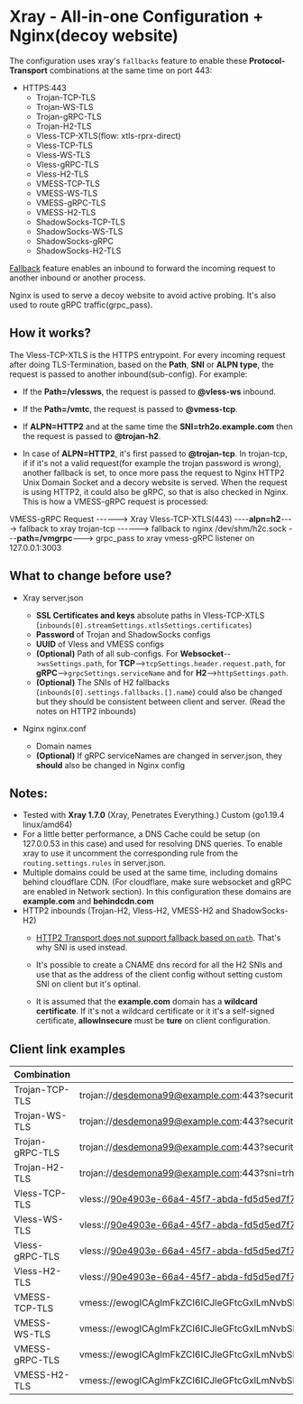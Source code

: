 # Xray - All-in-one Configuration + Nginx(decoy website)

The configuration uses xray's `fallbacks` feature to enable these **Protocol-Transport** combinations at the same time on port 443:
* HTTPS:443
    * Trojan-TCP-TLS
    * Trojan-WS-TLS
    * Trojan-gRPC-TLS
    * Trojan-H2-TLS
    * Vless-TCP-XTLS(flow: xtls-rprx-direct)
    * Vless-TCP-TLS
    * Vless-WS-TLS
    * Vless-gRPC-TLS
    * Vless-H2-TLS
    * VMESS-TCP-TLS
    * VMESS-WS-TLS
    * VMESS-gRPC-TLS
    * VMESS-H2-TLS
    * ShadowSocks-TCP-TLS
    * ShadowSocks-WS-TLS
    * ShadowSocks-gRPC
    * ShadowSocks-H2-TLS

[Fallback](https://xtls.github.io/config/features/fallback.html) feature enables an inbound to forward the incoming request to another inbound or another process.

Nginx is used to serve a decoy website to avoid active probing. It's also used to route gRPC traffic(grpc_pass).

## How it works?
The Vless-TCP-XTLS is the HTTPS entrypoint. For every incoming request after doing TLS-Termination, based on the **Path**, **SNI** or **ALPN type**, the request is passed to another inbound(sub-config). For example:
* If the **Path=/vlessws**, the request is passed to **@vless-ws** inbound.
* If the **Path=/vmtc**, the request is passed to **@vmess-tcp**.

* If **ALPN=HTTP2** and at the same time the **SNI=trh2o.example.com** then the request is passed to **@trojan-h2**.
* In case of **ALPN=HTTP2**, it's first passed to **@trojan-tcp**. In trojan-tcp, if if it's not a valid request(for example the trojan password is wrong), another fallback is set, to once more pass the request to Nginx HTTP2 Unix Domain Socket and a decory website is served. When the request is using HTTP2, it could also be gRPC, so that is also checked in Nginx. This is how a VMESS-gRPC request is processed:

VMESS-gRPC Request ------> Xray Vless-TCP-XTLS(443) ----**alpn=h2**----> fallback to xray trojan-tcp ------> fallback to nginx /dev/shm/h2c.sock ---**path=/vmgrpc**---> grpc_pass to xray vmess-gRPC listener on 127.0.0.1:3003

## What to change before use?
* Xray server.json
    * **SSL Certificates and keys** absolute paths in Vless-TCP-XTLS (`inbounds[0].streamSettings.xtlsSettings.certificates`)
    * **Password** of Trojan and ShadowSocks configs
    * **UUID** of Vless and VMESS configs
    * **(Optional)** Path  of all sub-configs. For **Websocket**-->`wsSettings.path`, for **TCP**-->`tcpSettings.header.request.path`, for **gRPC**-->`grpcSettings.serviceName` and for **H2**-->`httpSettings.path`.
    * **(Optional)** The SNIs of H2 fallbacks (`inbounds[0].settings.fallbacks.[].name`) could also be changed but they should be consistent between client and server. (Read the notes on HTTP2 inbounds)

* Nginx nginx.conf
    * Domain names
    * **(Optional)** If gRPC serviceNames are changed in server.json, they **should** also be changed in Nginx config

## Notes:
* Tested with **Xray 1.7.0** (Xray, Penetrates Everything.) Custom (go1.19.4 linux/amd64)
* For a little better performance, a DNS Cache could be setup (on 127.0.0.53 in this case) and used for resolving DNS queries. To enable xray to use it uncomment the corresponding rule from the `routing.settings.rules` in server.json.
* Multiple domains could be used at the same time, including domains behind cloudflare CDN. (For cloudflare, make sure websocket and gRPC are enabled in Network section). In this configuration these domains are **example.com** and **behindcdn.com**
* HTTP2 inbounds (Trojan-H2, Vless-H2, VMESS-H2 and ShadowSocks-H2)
    * [HTTP2 Transport does not support fallback based on `path`](https://xtls.github.io/config/transports/h2.html#http-2). That's why SNI is used instead.
    * It's possible to create a CNAME dns record for all the H2 SNIs and use that as the address of the client config without setting custom SNI on client but it's optinal.

    * It is assumed that the **example.com** domain has a **wildcard certificate**. If it's not a wildcard certificate or it it's a self-signed certificate, **allowInsecure** must be **ture** on client configuration.


## Client link examples

| Combination | Link |
| ----------- | ---- |
| Trojan-TCP-TLS | trojan://desdemona99@example.com:443?security=tls&type=tcp#Trojan-TCP |
| Trojan-WS-TLS | trojan://desdemona99@example.com:443?security=tls&type=ws&path=/trojanws#Trojna-WS |
| Trojan-gRPC-TLS | trojan://desdemona99@example.com:443?security=tls&type=grpc&serviceName=trgrpc#Trojan-gRPC |
| Trojan-H2-TLS | trojan://desdemona99@example.com:443?sni=trh2o.example.com&security=tls&type=http&path=/trh2#Trojan-H2 |
| Vless-TCP-TLS | vless://90e4903e-66a4-45f7-abda-fd5d5ed7f797@example.com:443?security=tls&type=tcp#Vless-TCP |
| Vless-WS-TLS | vless://90e4903e-66a4-45f7-abda-fd5d5ed7f797@example.com:443?security=tls&type=ws&path=/vlws#Vless-WS |
| Vless-gRPC-TLS | vless://90e4903e-66a4-45f7-abda-fd5d5ed7f797@example.com:443?security=tls&type=grpc&serviceName=vlgrpc#Vless-gRPC |
| Vless-H2-TLS | vless://90e4903e-66a4-45f7-abda-fd5d5ed7f797@example.com:443?sni=vlh2o.example.com&security=tls&type=http&path=/vlh2#Vless-H2 |
| VMESS-TCP-TLS | vmess://ewogICAgImFkZCI6ICJleGFtcGxlLmNvbSIsCiAgICAiYWlkIjogIjAiLAogICAgImhvc3QiOiAiIiwKICAgICJpZCI6ICI5MGU0OTAzZS02NmE0LTQ1ZjctYWJkYS1mZDVkNWVkN2Y3OTciLAogICAgIm5ldCI6ICJ0Y3AiLAogICAgInBhdGgiOiAiL3ZtdGMiLAogICAgInBvcnQiOiAiNDQzIiwKICAgICJwcyI6ICJWTUVTUy1UQ1AiLAogICAgInNjeSI6ICJub25lIiwKICAgICJzbmkiOiAiIiwKICAgICJ0bHMiOiAidGxzIiwKICAgICJ0eXBlIjogImh0dHAiLAogICAgInYiOiAiMiIKfQo= |
| VMESS-WS-TLS | vmess://ewogICAgImFkZCI6ICJleGFtcGxlLmNvbSIsCiAgICAiYWlkIjogIjAiLAogICAgImhvc3QiOiAiIiwKICAgICJpZCI6ICI5MGU0OTAzZS02NmE0LTQ1ZjctYWJkYS1mZDVkNWVkN2Y3OTciLAogICAgIm5ldCI6ICJ3cyIsCiAgICAicGF0aCI6ICIvdm13cyIsCiAgICAicG9ydCI6ICI0NDMiLAogICAgInBzIjogIlZNRVNTLVdTIiwKICAgICJzY3kiOiAibm9uZSIsCiAgICAic25pIjogIiIsCiAgICAidGxzIjogInRscyIsCiAgICAidHlwZSI6ICIiLAogICAgInYiOiAiMiIKfQo= |
| VMESS-gRPC-TLS | vmess://ewogICAgImFkZCI6ICJleGFtcGxlLmNvbSIsCiAgICAiYWlkIjogIjAiLAogICAgImhvc3QiOiAiIiwKICAgICJpZCI6ICI5MGU0OTAzZS02NmE0LTQ1ZjctYWJkYS1mZDVkNWVkN2Y3OTciLAogICAgIm5ldCI6ICJncnBjIiwKICAgICJwYXRoIjogInZtZ3JwYyIsCiAgICAicG9ydCI6ICI0NDMiLAogICAgInBzIjogIlZNRVNTLWdSUEMiLAogICAgInNjeSI6ICJub25lIiwKICAgICJzbmkiOiAiIiwKICAgICJ0bHMiOiAidGxzIiwKICAgICJ0eXBlIjogImh0dHAiLAogICAgInYiOiAiMiIKfQo= |
| VMESS-H2-TLS | vmess://ewogICAgImFkZCI6ICJleGFtcGxlLmNvbSIsCiAgICAiYWlkIjogIjAiLAogICAgImhvc3QiOiAiIiwKICAgICJpZCI6ICI5MGU0OTAzZS02NmE0LTQ1ZjctYWJkYS1mZDVkNWVkN2Y3OTciLAogICAgIm5ldCI6ICJodHRwIiwKICAgICJwYXRoIjogIi92bWgyIiwKICAgICJwb3J0IjogIjQ0MyIsCiAgICAicHMiOiAiVk1FU1MtSDIiLAogICAgInNjeSI6ICJub25lIiwKICAgICJzbmkiOiAidm1oMm8uZXhhbXBsZS5jb20iLAogICAgInRscyI6ICJ0bHMiLAogICAgInR5cGUiOiAiaHR0cCIsCiAgICAidiI6ICIyIgp9Cg== |
